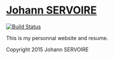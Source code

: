 # [Johann SERVOIRE](http://www.johann-servoire.fr)
[![Build Status](https://travis-ci.org/Johann-S/mySite.svg?style=flat)](https://travis-ci.org/Johann-S)

This is my personnal website and resume.

Copyright 2015 Johann SERVOIRE